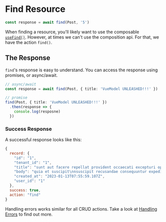 <script setup>
import FindBasicRaw from './examples/FindBasic.vue?raw'
import FindBasic from './examples/FindBasic.vue'
</script>

# Find Resource
```ts
const response = await find(Post, '5')
```

When finding a resource, you'll likely want to use the composable [`useFind()`](../composables/06-use-finder.md). However, at times we can't use the composition api. For that, we have the action `find()`.

<ExamplePanel
  title="Basic Usage"
  :content="FindBasicRaw"
  :exampleComponent="FindBasic"
/>

## The Response
`find`'s response is easy to understand. You can access the response using promises, or async/await.

```ts
// async/await
const response = await find(Post, { title: 'VueModel UNLEASHED!!!' })

// promise
find(Post, { title: 'VueModel UNLEASHED!!!' })
  .then(response => {
    console.log(resposne)
  })
```

### Success Response
A successful response looks like this:

```js
{
  record: {
    "id": "1",
    "tenant_id": "1",
    "title": "sunt aut facere repellat provident occaecati excepturi optio reprehenderit",
    "body": "quia et suscipit\nnsuscipit recusandae consequuntur expedita et cum\nnreprehenderit molestiae ut ut quas totam\nnnostrum rerum est autem sunt rem eveniet architecto",
    "created_at": "2023-01-13T07:55:59.107Z",
    "user_id": "1"
  },
  success: true,
  action: "find"
}
```

Handling errors works similar for all CRUD actions. Take a look at [Handling Errors](./07-handling-errors.md) to find out more.